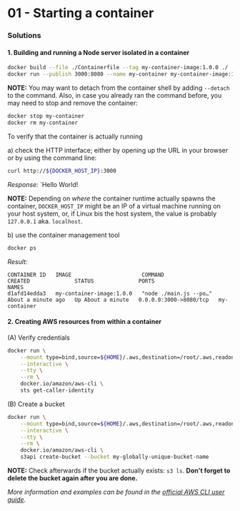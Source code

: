 01 - Starting a container
=========================


### Solutions

#### 1. Building and running a Node server isolated in a container

```bash
docker build --file ./Containerfile --tag my-container-image:1.0.0 ./
docker run --publish 3000:8080 --name my-container my-container-image:1.0.0
```

__NOTE:__ You may want to detach from the container shell by adding `--detach` to the command. Also,
in case you already ran the command before, you may need to stop and remove the container:

```bash
docker stop my-container
docker rm my-container
```

To verify that the container is actually running

a) check the HTTP interface; either by opening up the URL in your browser or by using the command line:

```bash
curl http://${DOCKER_HOST_IP}:3000
```
*Response:* `Hello World!

__NOTE:__ Depending on *where* the container runtime actually spawns the container, `DOCKER_HOST_IP` might be
an IP of a virtual machine running on your host system, or, if Linux bis the host system, the value is probably
`127.0.0.1` aka. `localhost`. 

b) use the container management tool

```bash
docker ps 
```
*Result:*
```
CONTAINER ID   IMAGE                      COMMAND                  CREATED              STATUS              PORTS                    NAMES
d1afd14edda3   my-container-image:1.0.0   "node ./main.js --po…"   About a minute ago   Up About a minute   0.0.0.0:3000->8080/tcp   my-container
```


#### 2. Creating AWS resources from within a container

(A) Verify credentials

```bash
docker run \
    --mount type=bind,source=${HOME}/.aws,destination=/root/.aws,readonly \
    --interactive \
    --tty \
    --rm \
    docker.io/amazon/aws-cli \
    sts get-caller-identity
```

(B) Create a bucket

```bash
docker run \
    --mount type=bind,source=${HOME}/.aws,destination=/root/.aws,readonly \
    --interactive \
    --tty \
    --rm \
    docker.io/amazon/aws-cli \
    s3api create-bucket --bucket my-globally-unique-bucket-name
```

__NOTE:__ Check afterwards if the bucket actually exists: `s3 ls`. __Don't forget to delete the bucket
again after you are done.__

*More information and examples can be found in the
[official AWS CLI user guide](https://docs.aws.amazon.com/cli/latest/userguide/install-cliv2-docker.html).*
